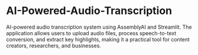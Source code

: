 # AI-Powered-Audio-Transcription
AI-powered audio transcription system using AssemblyAI and Streamlit. The application allows users to upload audio files, process speech-to-text conversion, and extract key highlights, making it a practical tool for content creators, researchers, and businesses.
